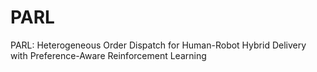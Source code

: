 # PARL
 PARL: Heterogeneous Order Dispatch for Human-Robot Hybrid Delivery with Preference-Aware Reinforcement Learning
